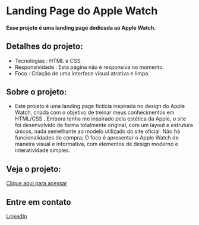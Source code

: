 # Landing Page do Apple Watch
#### Esse projeto é uma landing page dedicada ao Apple Watch.

## Detalhes do projeto:

- Tecnologias : HTML e CSS.
- Responsividade : Esta página não é responsiva no momento.
- Foco : Criação de uma interface visual atrativa e limpa.

## Sobre o projeto:
- Este projeto é uma landing page fictícia inspirada no design do Apple Watch, criada com o objetivo de treinar meus conhecimentos em HTML/CSS . Embora tenha me inspirado pela estética da Apple, o site foi desenvolvido de forma totalmente original, com um layout e estrutura únicos, nada semelhante ao modelo utilizado do site oficial. Não há funcionalidades de compra; O foco é apresentar o Apple Watch de maneira visual e informativa, com elementos de design moderno e interatividade simples.

## Veja o projeto:
[Clique aqui para acessar](https://arthurneox.github.io/Apple-Watch-Landing-Page/)

## Entre em contato
[LinkedIn](https://www.linkedin.com/in/thurmoreira/)
